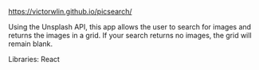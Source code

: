 https://victorwlin.github.io/picsearch/

Using the Unsplash API, this app allows the user to search for images and returns the images in a grid. If your search returns no images, the grid will remain blank.

Libraries: React
